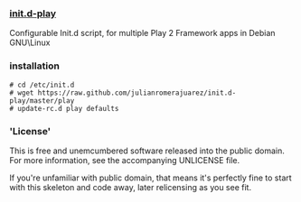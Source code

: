 ### [init.d-play]()


Configurable Init.d script, for multiple Play 2 Framework apps in Debian GNU\Linux

### installation

    # cd /etc/init.d
    # wget https://raw.github.com/julianromerajuarez/init.d-play/master/play
    # update-rc.d play defaults
    
### 'License'

This is free and unemcumbered software released into the public domain. For more information, 
see the accompanying UNLICENSE file.

If you're unfamiliar with public domain, that means it's perfectly fine to start with this 
skeleton and code away, later relicensing as you see fit.
